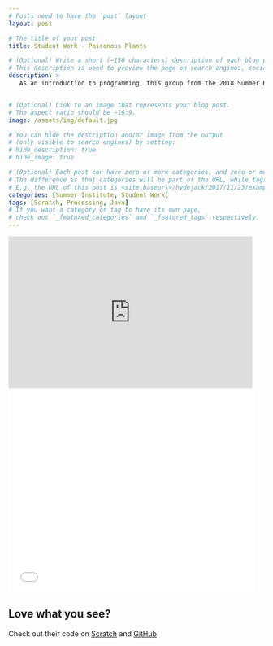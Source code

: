 ```yaml
---
# Posts need to have the `post` layout
layout: post

# The title of your post
title: Student Work - Poisonous Plants

# (Optional) Write a short (~150 characters) description of each blog post.
# This description is used to preview the page on search engines, social media, etc.
description: >
   As an introduction to programming, this group from the 2018 Summer Honors Institute @ LIU developed an educational game that demonstrates their passion for and awareness of the environment. 


# (Optional) Link to an image that represents your blog post.
# The aspect ratio should be ~16:9.
image: /assets/img/default.jpg

# You can hide the description and/or image from the output
# (only visible to search engines) by setting:
# hide_description: true
# hide_image: true

# (Optional) Each post can have zero or more categories, and zero or more tags.
# The difference is that categories will be part of the URL, while tags will not.
# E.g. the URL of this post is <site.baseurl>/hydejack/2017/11/23/example-content/
categories: [Summer Institute, Student Work]
tags: [Scratch, Processing, Java]
# If you want a category or tag to have its own page,
# check out `_featured_categories` and `_featured_tags` respectively.
---
```


<iframe src="https://docs.google.com/presentation/d/e/2PACX-1vSW3PHRxyr5vdidi0pGzPe5ttR2HyoSme_F9OU5MF_mj9H0bzzucfAhNTqJzvfj7TcrVmr3GcZh0pYf/embed?start=false&loop=false&delayms=3000" frameborder="0" width="480" height="299" allowfullscreen="true" mozallowfullscreen="true" webkitallowfullscreen="true"></iframe>

<iframe allowtransparency="true" width="485" height="402" src="//scratch.mit.edu/projects/embed/236744337/?autostart=false" frameborder="0" allowfullscreen></iframe>

## Love what you see?

Check out their code on [Scratch](https://scratch.mit.edu/projects/236744337/) and [GitHub](https://github.com/angelatom/Oppenheimer_Disciples).